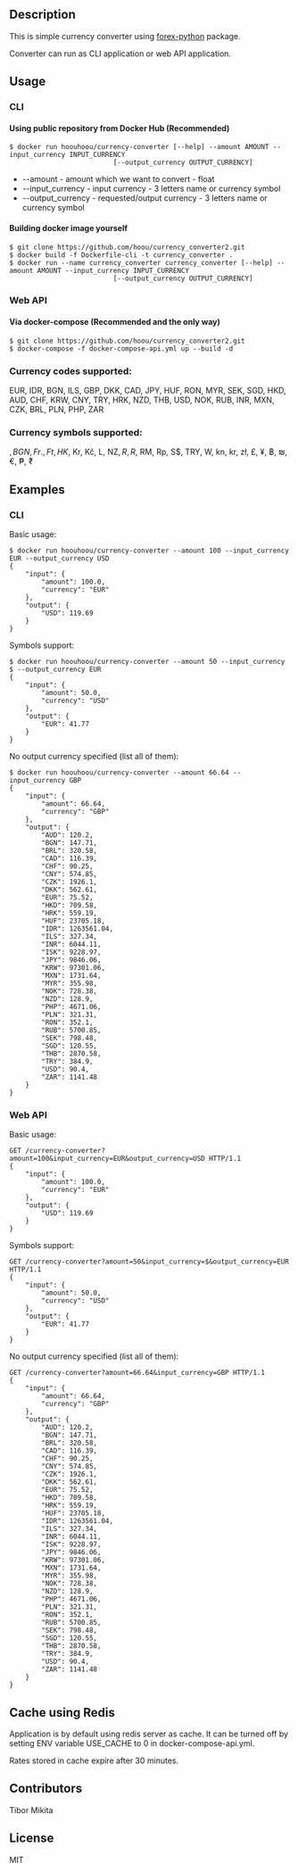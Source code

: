 ## Description

This is simple currency converter using [forex-python](https://pypi.python.org/pypi/forex-python) package.

Converter can run as CLI application or web API application.

## Usage

### CLI
#### Using public repository from Docker Hub (Recommended)
```
$ docker run hoouhoou/currency-converter [--help] --amount AMOUNT --input_currency INPUT_CURRENCY
                          [--output_currency OUTPUT_CURRENCY]
```
- --amount - amount which we want to convert - float
- --input_currency - input currency - 3 letters name or currency symbol
- --output_currency - requested/output currency - 3 letters name or currency symbol

#### Building docker image yourself
```
$ git clone https://github.com/hoou/currency_converter2.git
$ docker build -f Dockerfile-cli -t currency_converter .
$ docker run --name currency_converter currency_converter [--help] --amount AMOUNT --input_currency INPUT_CURRENCY
                          [--output_currency OUTPUT_CURRENCY]
```

### Web API
#### Via docker-compose (Recommended and the only way)
```
$ git clone https://github.com/hoou/currency_converter2.git
$ docker-compose -f docker-compose-api.yml up --build -d
```


### Currency codes supported:
EUR, IDR, BGN, ILS, GBP, DKK, CAD, JPY, HUF, RON, MYR, SEK, SGD, HKD, AUD, CHF, KRW, CNY, TRY, HRK, NZD, THB, USD, NOK, RUB, INR, MXN, CZK, BRL, PLN, PHP, ZAR

### Currency symbols supported:
$, BGN, Fr., Ft, HK$, Kr, Kč, L, NZ$, R, R$, RM, Rp, S$, TRY, W, kn, kr, zł, £, ¥, ฿, ₪, €, ₱, ₹

## Examples
### CLI
Basic usage:
```
$ docker run hoouhoou/currency-converter --amount 100 --input_currency EUR --output_currency USD
{
    "input": {
        "amount": 100.0,
        "currency": "EUR"
    },
    "output": {
        "USD": 119.69
    }
}
```

Symbols support:
```
$ docker run hoouhoou/currency-converter --amount 50 --input_currency $ --output_currency EUR
{
    "input": {
        "amount": 50.0,
        "currency": "USD"
    },
    "output": {
        "EUR": 41.77
    }
}
```

No output currency specified (list all of them):

```
$ docker run hoouhoou/currency-converter --amount 66.64 --input_currency GBP
{
    "input": {
        "amount": 66.64,
        "currency": "GBP"
    },
    "output": {
        "AUD": 120.2,
        "BGN": 147.71,
        "BRL": 320.58,
        "CAD": 116.39,
        "CHF": 90.25,
        "CNY": 574.85,
        "CZK": 1926.1,
        "DKK": 562.61,
        "EUR": 75.52,
        "HKD": 709.58,
        "HRK": 559.19,
        "HUF": 23705.18,
        "IDR": 1263561.04,
        "ILS": 327.34,
        "INR": 6044.11,
        "ISK": 9228.97,
        "JPY": 9846.06,
        "KRW": 97301.06,
        "MXN": 1731.64,
        "MYR": 355.98,
        "NOK": 728.38,
        "NZD": 128.9,
        "PHP": 4671.06,
        "PLN": 321.31,
        "RON": 352.1,
        "RUB": 5700.85,
        "SEK": 798.48,
        "SGD": 120.55,
        "THB": 2870.58,
        "TRY": 384.9,
        "USD": 90.4,
        "ZAR": 1141.48
    }
}
```

### Web API
Basic usage:
```
GET /currency-converter?amount=100&input_currency=EUR&output_currency=USD HTTP/1.1
{
    "input": {
        "amount": 100.0,
        "currency": "EUR"
    },
    "output": {
        "USD": 119.69
    }
}
```

Symbols support:
```
GET /currency-converter?amount=50&input_currency=$&output_currency=EUR HTTP/1.1
{
    "input": {
        "amount": 50.0,
        "currency": "USD"
    },
    "output": {
        "EUR": 41.77
    }
}
```

No output currency specified (list all of them):

```
GET /currency-converter?amount=66.64&input_currency=GBP HTTP/1.1
{
    "input": {
        "amount": 66.64,
        "currency": "GBP"
    },
    "output": {
        "AUD": 120.2,
        "BGN": 147.71,
        "BRL": 320.58,
        "CAD": 116.39,
        "CHF": 90.25,
        "CNY": 574.85,
        "CZK": 1926.1,
        "DKK": 562.61,
        "EUR": 75.52,
        "HKD": 709.58,
        "HRK": 559.19,
        "HUF": 23705.18,
        "IDR": 1263561.04,
        "ILS": 327.34,
        "INR": 6044.11,
        "ISK": 9228.97,
        "JPY": 9846.06,
        "KRW": 97301.06,
        "MXN": 1731.64,
        "MYR": 355.98,
        "NOK": 728.38,
        "NZD": 128.9,
        "PHP": 4671.06,
        "PLN": 321.31,
        "RON": 352.1,
        "RUB": 5700.85,
        "SEK": 798.48,
        "SGD": 120.55,
        "THB": 2870.58,
        "TRY": 384.9,
        "USD": 90.4,
        "ZAR": 1141.48
    }
}
```

## Cache using Redis
Application is by default using redis server as cache. It can be turned off by setting ENV variable USE_CACHE to 0 in docker-compose-api.yml.

Rates stored in cache expire after 30 minutes.

## Contributors

Tibor Mikita

## License

MIT